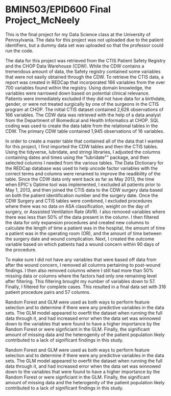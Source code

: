 # BMIN503/EPID600 Final Project_McNeely

This is the final project for my Data Science class at the University of Pennsylvania.  The data for this project was not uploaded due to the patient identifiers, but a dummy data set was uploaded so that the professor could run the code.  

The data for this project was retrieved from the CTIS Patient Safety Registry and the CHOP Data Warehouse (CDW). While the CDW contains a tremendous amount of data, the Safety registry contained some variables that were not easily obtained through the CDW. To retrieve the CTIS data, a report was created in REDCap that incorporated 166 variables from the over 700 variables found within the registry.  Using domain knowledge, the variables were narrowed down based on potential clinical relevance.  Patients were immediately excluded if they did not have data for a birthdate, gender, or were not treated surgically by one of the surgeons in the CTIS program at CHOP. The initial CTIS dataset contained 2,626 observations of 166 variables.  The CDW data was retrieved with the help of a data analyst from the Department of Biomedical and Health Informatics at CHOP. SQL coding was used to create the data table from the relational tables in the CDW.  The primary CDW table contained 1,945 observations of 16 variables.  

In order to create a master table that contained all of the data that I wanted for this project, I first imported the CDW tables and then the CTIS tables.  Using the tidyverse, lubridate, and stringi libraries, I adjusted the columns containing dates and times using the "lubridate"" package, and then selected columns I needed from the various tables.  The Data Dictionary for the REDCap database was used to help uncode factor variables with the correct terms and columns were renamed to improve the readibility of the table.  Since the CDW data only went back as far as May 2013, the time when EPIC's Optime tool was implemented, I excluded all patients prior to May 1, 2013, and then joined the CTIS data to the CDW surgery data based on both the patient identification number and the surgery date.  Once the CDW Surgery and CTIS tables were combined, I excluded procedures where there was no data on ASA classification, weight on the day of surgery, or Asssisted Ventilation Rate (AVR).  I also removed variables where there was less than 50% of the data present in the column.  I then filtered the data for only expansion procedures and created new columns to calculate the length of time a patient was in the hospital, the amount of time a patient was in the operating room (OR), and the amount of time between the surgery date and wound complication.  Next, I created the outcome variable based on which patients had a wound concern within 90 days of the procedure.  

To make sure I did not have any variables that were based off data from after the wound concern, I removed all columns pertaining to post-wound findings.  I then also removed columns where I still had more than 50% missing data or columns where the factors had only one remaining level after filtering.  This filtering brought my number of variables down to 57. Finally, I filtered for complete cases.  This resulted in a final data set with 316 patient procedure pairs and 57 columns. 

Random Forest and GLM were used as both ways to perform feature selection and to determine if there were any predictive variables in the data sets.  The GLM model appeared to overfit the dataset when running the full data through it, and had increased error when the data set was winnowed down to the variables that were found to have a higher importance by the Random Forest or were signficiant in the GLM.  Finally, the significant amount of missing data and the heterogenity of the patient population likely contributed to a lack of significant findings in this study.  

Random Forest and GLM were used as both ways to perform feature selection and to determine if there were any predictive variables in the data sets.  The GLM model appeared to overfit the dataset when running the full data through it, and had increased error when the data set was winnowed down to the variables that were found to have a higher importance by the Random Forest or were signficiant in the GLM.  Finally, the significant amount of missing data and the heterogenity of the patient population likely contributed to a lack of significant findings in this study.

